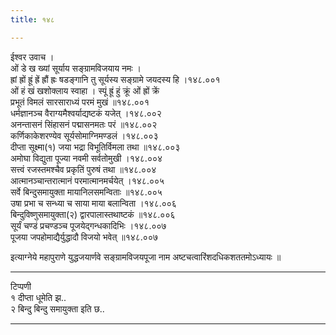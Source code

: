 ```yaml
---
title: १४८

---
```

ईश्वर उवाच ।  
ओं डे ख ख्यां सूर्याय सङ्ग्रामविजयाय नमः ।  
ह्रां ह्रों ह्रूं ह्रें ह्रौं ह्रः षडङ्गानि तु सूर्यस्य सङ्ग्रामे जयदस्य हि ।१४८.००१  
ओं हं खं खशोक्लाय स्वाहा । स्पूं ह्रूं हुं क्रूं ओं ह्रों क्रें  
प्रभूतं विमलं सारसाराध्यं परमं मुखं ॥१४८.००१  
धर्मज्ञानञ्च वैराग्यमैश्वर्याद्यष्टकं यजेत् ।१४८.००२  
अनन्तासनं सिंहासनं पद्मासनमतः परं ॥१४८.००२  
कर्णिकाकेशरण्येव सूर्यसोमाग्निमण्डलं ।१४८.००३  
दीप्ता सूक्ष्मा(१) जया भद्रा विभूतिर्विमला तथा ॥१४८.००३  
अमोघा विद्युता पूज्या नवमी सर्वतोमुखी ।१४८.००४  
सत्त्वं रजस्तमश्चैव प्रकृतिं पुरुषं तथा ॥१४८.००४  
आत्मानञ्चान्तरात्मानं परमात्मानमर्चयेत् ।१४८.००५  
सर्वे बिन्दुसमायुक्ता मायानिलसमन्विताः ॥१४८.००५  
उषा प्रभा च सन्ध्या च साया माया बलान्विता ।१४८.००६  
बिन्दुविष्णुसमायुक्ता(२) द्वारपालास्तथाष्टकं ॥१४८.००६  
सूर्यं चण्डं प्रचण्डञ्च पूजयेद्गन्धकादिभिः ।१४८.००७  
पूजया जपहोमाद्यैर्युद्धादौ विजयो भवेत् ॥१४८.००७  
  
इत्याग्नेये महापुराणे युद्धजयार्णवे सङ्ग्रामविजयपूजा नाम अष्टचत्वारिंशदधिकशततमोऽध्यायः ॥  
- -- - - - -- --- - -- - - - -  
टिप्पणी  
१ दीप्ता धूमेति झ..  
२ बिन्दु बिन्दु समायुक्ता इति छ..  
- - - - -- - - -- - -- - --- - - --